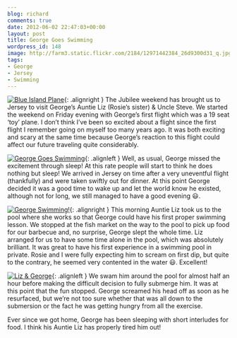 ```yaml
---
blog: richard
comments: true
date: 2012-06-02 22:47:03+00:00
layout: post
title: George Goes Swimming
wordpress_id: 148
image: http://farm3.static.flickr.com/2184/12971442384_26d9300d31_q.jpg
tags:
- George
- Jersey
- Swimming
---
```


[![Blue Island Plane][thm1]][img1]{: .alignright }
The Jubilee weekend has brought us to Jersey to visit George’s
Auntie Liz (Rosie’s sister) & Uncle Steve. We started the weekend on Friday evening with
George’s first flight which was a 19 seat ‘toy’ plane. I don’t think I’ve been so excited
about a flight since the first flight I remember going on myself too many years ago. It was
both exciting and scary at the same time because George’s reaction to this flight could affect
our future traveling quite considerably.

[![George Goes Swimming][thm2]][img2]{: .alignleft }
Well, as usual, George missed the excitement through sleep! At this rate
people will start to think he does nothing but sleep! We arrived in Jersey on time after a
very uneventful flight (thankfully) and were taken swiftly out for dinner. At this point
George decided it was a good time to wake up and let the world know he existed, although not
for long, we still managed to have a good evening :smiley:.

[![George Swimming!][thm3]][img3]{: .alignright }
This morning Auntie Liz took us to the pool where she works so
that George could have his first proper swimming lesson. We stopped at the fish market on the
way to the pool to pick up food for our barbecue and, no surprise, George slept the whole time.
Liz arranged for us to have some time alone in the pool, which was absolutely brilliant. It was
great to have his first experience in a swimming pool in private. Rosie and I were fully
expecting him to scream on first dip, but quite to the contrary, he seemed very contented in
the water :smiley:. Excellent!

[![Liz & George][thm4]][img4]{: .alignleft }
We swam him around the pool for almost half an hour before making the
difficult decision to fully submerge him. It was at this point that the fun stopped. George
screamed his head off as soon as he resurfaced, but we’re not too sure whether that was all
down to the submersion or the fact he was getting hungry from all the exercise.

Ever since we got home, George has been sleeping with short interludes for food. I think his
Auntie Liz has properly tired him out!

[thm1]: http://farm8.static.flickr.com/7377/12971188133_d0ee23134a_q.jpg
[thm2]: http://farm8.static.flickr.com/7437/12971457924_cfe8316cf3_q.jpg
[thm3]: http://farm8.static.flickr.com/7365/12971017255_5655de0106_q.jpg
[thm4]: http://farm8.static.flickr.com/7447/12971147403_e127f6d832_q.jpg

[img1]: https://www.flickr.com/photos/richard-perry/12971188133
[img2]: https://www.flickr.com/photos/richard-perry/12971457924
[img3]: https://www.flickr.com/photos/richard-perry/12971017255
[img4]: https://www.flickr.com/photos/richard-perry/12971147403